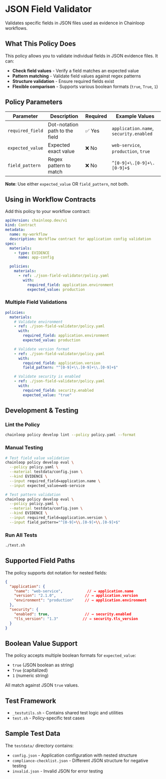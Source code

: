 # JSON Field Validator

Validates specific fields in JSON files used as evidence in Chainloop workflows.

## What This Policy Does

This policy allows you to validate individual fields in JSON evidence files. It can:

- **Check field values** - Verify a field matches an expected value
- **Pattern matching** - Validate field values against regex patterns  
- **Structure validation** - Ensure required fields exist
- **Flexible comparison** - Supports various boolean formats (`true`, `True`, `1`)

## Policy Parameters

| Parameter | Description | Required | Example Values |
|-----------|-------------|----------|----------------|
| `required_field` | Dot-notation path to the field | ✅ Yes | `application.name`, `security.enabled` |
| `expected_value` | Expected exact value | ❌ No | `web-service`, `production`, `true` |
| `field_pattern` | Regex pattern to match | ❌ No | `^[0-9]+\.[0-9]+\.[0-9]+$` |

**Note**: Use either `expected_value` OR `field_pattern`, not both.

## Using in Workflow Contracts

Add this policy to your workflow contract:

```yaml
apiVersion: chainloop.dev/v1
kind: Contract
metadata:
  name: my-workflow
  description: Workflow contract for application config validation
spec:
  materials:
    - type: EVIDENCE
      name: app-config

  policies:
    materials:
      - ref: ./json-field-validator/policy.yaml
        with:
          required_field: application.environment
          expected_value: production
```

### Multiple Field Validations

```yaml
policies:
  materials:
    # Validate environment
    - ref: ./json-field-validator/policy.yaml
      with:
        required_field: application.environment
        expected_value: production

    # Validate version format
    - ref: ./json-field-validator/policy.yaml
      with:
        required_field: application.version
        field_pattern: "^[0-9]+\\.[0-9]+\\.[0-9]+$"

    # Validate security is enabled
    - ref: ./json-field-validator/policy.yaml
      with:
        required_field: security.enabled
        expected_value: "true"
```

## Development & Testing

### Lint the Policy
```bash
chainloop policy develop lint --policy policy.yaml --format
```

### Manual Testing
```bash
# Test field value validation
chainloop policy develop eval \
  --policy policy.yaml \
  --material testdata/config.json \
  --kind EVIDENCE \
  --input required_field=application.name \
  --input expected_value=web-service

# Test pattern validation  
chainloop policy develop eval \
  --policy policy.yaml \
  --material testdata/config.json \
  --kind EVIDENCE \
  --input required_field=application.version \
  --input field_pattern="^[0-9]+\\.[0-9]+\\.[0-9]+$"
```

### Run All Tests
```bash
./test.sh
```

## Supported Field Paths

The policy supports dot notation for nested fields:

```json
{
  "application": {
    "name": "web-service",           // → application.name  
    "version": "2.1.0",             // → application.version
    "environment": "production"     // → application.environment
  },
  "security": {
    "enabled": true,                // → security.enabled
    "tls_version": "1.3"           // → security.tls_version
  }
}
```

## Boolean Value Support

The policy accepts multiple boolean formats for `expected_value`:
- `true` (JSON boolean as string)
- `True` (capitalized)  
- `1` (numeric string)

All match against JSON `true` values.

## Test Framework

- `_testutils.sh` - Contains shared test logic and utilities
- `test.sh` - Policy-specific test cases

## Sample Test Data

The `testdata/` directory contains:
- `config.json` - Application configuration with nested structure
- `compliance-checklist.json` - Different JSON structure for negative testing
- `invalid.json` - Invalid JSON for error testing